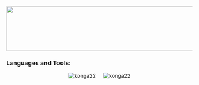 
<a href="https://www.gitanimals.org/en_US?utm_medium=image&utm_source=konga22&utm_content=line">
  <img
    src="https://render.gitanimals.org/lines/konga22"
    width="600"
    height="120"
  />
</a>
  
<h3 align="left">Languages and Tools:</h3>
<div style="display: flex; justify-content: center; gap: 20px;">
  <img src="https://github-readme-stats.vercel.app/api/top-langs?username=konga22&show_icons=true&locale=en&layout=compact" alt="konga22" />
  <img src="https://github-readme-streak-stats.herokuapp.com/?user=konga22&" alt="konga22" />
</div>

